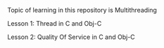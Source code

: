 Topic of learning in this repository is Multithreading

Lesson 1: Thread in C and Obj-C

Lesson 2: Quality Of Service in C and Obj-C
